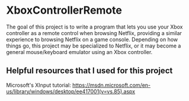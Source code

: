 # XboxControllerRemote

The goal of this project is to write a program that lets you use your Xbox controller as a remote
control when browsing Netflix, providing a similar experience to browsing Netflix on a game
console. Depending on how things go, this project may be specialized to Netflix, or it may become
a general mouse/keyboard emulator using an Xbox controller.

## Helpful resources that I used for this project

Microsoft's XInput tutorial: https://msdn.microsoft.com/en-us/library/windows/desktop/ee417001(v=vs.85).aspx
